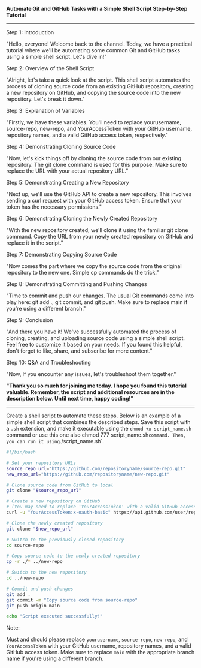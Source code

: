 **Automate Git and GitHub Tasks with a Simple Shell Script  Step-by-Step Tutorial**

------------------------------------------------------------------------------------------------------------

Step 1: Introduction

"Hello, everyone! Welcome back to the channel. Today, we have a practical tutorial where we'll be automating some common Git and GitHub tasks using a simple shell script. Let's dive in!"

Step 2: Overview of the Shell Script

"Alright, let's take a quick look at the script. This shell script automates the process of cloning source code from an existing GitHub repository, creating a new repository on GitHub, and copying the source code into the new repository. Let's break it down."

Step 3: Explanation of Variables

"Firstly, we have these variables. You'll need to replace yourusername, source-repo, new-repo, and YourAccessToken with your GitHub username, repository names, and a valid GitHub access token, respectively."

Step 4: Demonstrating Cloning Source Code

"Now, let's kick things off by cloning the source code from our existing repository. The git clone command is used for this purpose. Make sure to replace the URL with your actual repository URL."

Step 5: Demonstrating Creating a New Repository

"Next up, we'll use the GitHub API to create a new repository. This involves sending a curl request with your GitHub access token. Ensure that your token has the necessary permissions."

Step 6: Demonstrating Cloning the Newly Created Repository

"With the new repository created, we'll clone it using the familiar git clone command. Copy the URL from your newly created repository on GitHub and replace it in the script."

Step 7: Demonstrating Copying Source Code

"Now comes the part where we copy the source code from the original repository to the new one. Simple cp commands do the trick."

Step 8: Demonstrating Committing and Pushing Changes

"Time to commit and push our changes. The usual Git commands come into play here: git add ., git commit, and git push. Make sure to replace main if you're using a different branch."

Step 9: Conclusion

"And there you have it! We've successfully automated the process of cloning, creating, and uploading source code using a simple shell script. Feel free to customize it based on your needs. If you found this helpful, don't forget to like, share, and subscribe for more content."

Step 10: Q&A and Troubleshooting

"Now, If you encounter any issues, let's troubleshoot them together."

**"Thank you so much for joining me today. I hope you found this tutorial valuable. Remember, the script and additional resources are in the description below. Until next time, happy coding!"**

------------------------------------------------------------------------------------------------------------

Create a shell script to automate these steps. Below is an example of a simple shell script that combines the described steps. Save this script with a `.sh` extension, and make it executable using the `chmod +x script_name.sh` command or use this one also chmod 777 script_name.sh` command. Then, you can run it using `./script_name.sh`.

```bash
#!/bin/bash

# Set your repository URLs
source_repo_url="https://github.com/repositoryname/source-repo.git"
new_repo_url="https://github.com/repositoryname/new-repo.git"

# Clone source code from GitHub to local
git clone "$source_repo_url"

# Create a new repository on GitHub
# (You may need to replace 'YourAccessToken' with a valid GitHub access token)
curl -u "YourAccessToken:x-oauth-basic" https://api.github.com/user/repos -d '{"name":"new-repo"}'

# Clone the newly created repository
git clone "$new_repo_url"

# Switch to the previously cloned repository
cd source-repo

# Copy source code to the newly created repository
cp -r ./* ../new-repo

# Switch to the new repository
cd ../new-repo

# Commit and push changes
git add .
git commit -m "Copy source code from source-repo"
git push origin main

echo "Script executed successfully!"
```

Note:

Must and should please replace `yourusername`, `source-repo`, `new-repo`, and `YourAccessToken` with your GitHub username, repository names, and a valid GitHub access token.
Make sure to replace `main` with the appropriate branch name if you're using a different branch.

